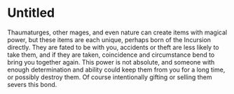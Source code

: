 # Untitled

Thaumaturges, other mages, and even nature can create items with magical power, but these items are each unique, perhaps born of the Incursion directly. They are fated to be with you, accidents or theft are less likely to take them, and if they are taken, coincidence and circumstance bend to bring you together again. This power is not absolute, and someone with enough determination and ability could keep them from you for a long time, or possibly destroy them. Of course intentionally gifting or selling them severs this bond.